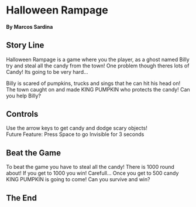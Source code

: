 # Halloween Rampage
#### By Marcos Sardina


## Story Line
Halloween Rampage is a game where you the player, as a ghost named Billy try and steal all the candy from the town! One problem though theres lots of Candy! Its going to be very hard...

Billy is scared of pumpkins, trucks and sings that he can hit his head on!
The town caught on and made KING PUMPKIN who protects the candy! 
Can you help Billy?

## Controls

Use the arrow keys to get candy and dodge scary objects!     
Future Feature: Press Space to go Invisible for 3 seconds

## Beat the Game

To beat the game you have to steal all the candy! There is 1000 round about!
If you get to 1000 you win! Carefull... Once you get to 500 candy KING PUMPKIN is going to come! Can you survive and win?

## The End